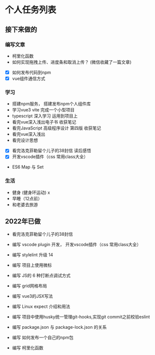 # 个人任务列表

## 接下来做的

### 编写文章

- 柯里化函数
- 如何实现拖拽上传、进度条和取消上传？ (微信收藏了一篇文章)
- [x] 如何发布代码到npm
- [x] vue组件通信方式

### 学习

- 搭建npm服务，                   搭建发布npm个人组件库
- 学习vue3  vite                     完成一个小型项目
- typescript 深入学习                 运用到项目上
- 看完vue深入浅出电子书                收获笔记
- 看完JavaScript 高级程序设计 第四版    收获笔记
- 看完vue深入浅出
- 看完设计思想
- [x] 看完洛克菲勒留个儿子的38封信       读后感悟
- [x] 开发vscode插件（css 常用class大全）
- ES6 Map 与 Set

### 生活

- 健身 (健身环运动) x
- 早睡（12点前）
- 和老婆去旅游
## 2022年已做

- 看完洛克菲勒留个儿子的38封信 

- 编写 vscode plugin 开发， 开发vscode插件（css 常用class大全）
- 编写 stylelint 升级 14
- 编写 项目上使用微标
- 编写 JS的 6 种打断点调试方式
- 编写 grid网格布局
- 编写 vue3的JSX写法
- 编写 Linux expect 介绍和用法
- 编写 项目中使用husky统一管理git-hooks,实现git commit之前校验eslint
- 编写 package.json 与 package-lock.json 的关系
- 编写 如何发布一个自己的npm包
- 编写 柯里化函数